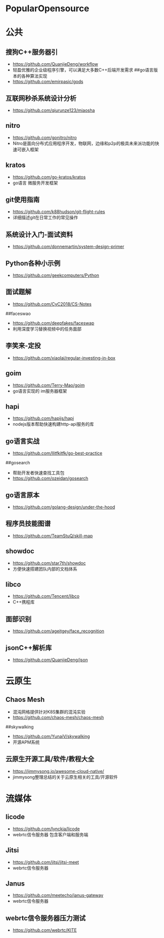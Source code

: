 # PopularOpensource
# 公共
## 搜狗C++服务器引
- https://github.com/QuanjieDeng/workflow
- 轻盈优雅的企业级程序引擎，可以满足大多数C++后端开发需求
##go语言版本的各种算法实现 
- https://github.com/emirpasic/gods

## 互联网秒杀系统设计分析 
- https://github.com/qiurunze123/miaosha


## nitro 
- https://github.com/gonitro/nitro
- Nitro是面向分布式应用程序开发，物联网，边缘和p2p的极具未来派功能的快速可嵌入框架

## kratos
- https://github.com/go-kratos/kratos
- go语言 微服务开发框架

## git使用指南
- https://github.com/k88hudson/git-flight-rules
- 详细描述git在日常工作的常见操作


## 系统设计入门-面试资料
- https://github.com/donnemartin/system-design-primer

## Python各种小示例
- https://github.com/geekcomputers/Python

## 面试题解
- https://github.com/CyC2018/CS-Notes

##faceswao
- https://github.com/deepfakes/faceswap
- 利用深度学习替换视频中的任务面部

## 李笑来-定投
- https://github.com/xiaolai/regular-investing-in-box

## goim
- https://github.com/Terry-Mao/goim
- go语言实现的 im服务器框架

## hapi 
- https://github.com/hapijs/hapi
- nodejs版本帮助快速构建http-api服务的库

## go语言实战
- https://github.com/llitfkitfk/go-best-practice

##gosearch
- 帮助开发者快速查找工具包
- https://github.com/ozeidan/gosearch

## go语言原本
- https://github.com/golang-design/under-the-hood

## 程序员技能图谱
- https://github.com/TeamStuQ/skill-map

## showdoc
- https://github.com/star7th/showdoc
- 方便快速搭建团队内部的文档体系

## libco 
- https://github.com/Tencent/libco
- C++携程库

## 面部识别
- https://github.com/ageitgey/face_recognition

## jsonC++解析库
- https://github.com/QuanjieDeng/json




# 云原生
## Chaos Mesh
- 混沌网格提供针对K8S集群的混沌实验
- https://github.com/chaos-mesh/chaos-mesh

##skywalking
- https://github.com/YunaiV/skywalking
- 开源APM系统 

## 云原生开源工具/软件/教程大全
- https://jimmysong.io/awesome-cloud-native/
- jimmysong整理总结的关于云原生相关的工具/开源软件

# 流媒体
## licode
- https://github.com/lynckia/licode
- webrtc信令服务器 包含客户端和服务端 

## Jitsi
- https://github.com/jitsi/jitsi-meet
- webrtc信令服务器

## Janus
- https://github.com/meetecho/janus-gateway
- webrtc信令服务器

## webrtc信令服务器压力测试
- https://github.com/webrtc/KITE





